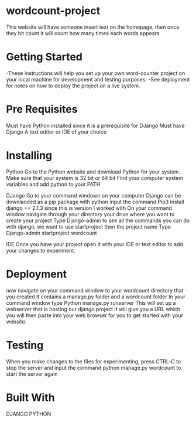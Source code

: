 # wordcount-project
This website will have someone insert text on the homepage, then once they hit count it will count how many times each words appears
# Getting Started
-These instructions will help you set up your own word-counter project on your local machine for development and testing purposes. -See deployment for notes on how to deploy the project on a live system.
# Pre Requisites
Must have Python installed since it is a prerequisite for DJango
Must have Django
A text editor or IDE of your choice
# Installing 
Python
Go to the Python website and download Python for your system. 
Make sure that your system is 32 bit or 64 bit
Find your computer system variables and add python to your PATH

DJango
Go to your command windown on your computer
Django can be downlaoded as a pip package with python
input the command Pip3 install django == 2.1.3 since this is version I worked with
On your command window navigate through your directory your drive where you want to create your project
Type Django-admin to see all the commands you can do with django, we want to use startproject then the project name
Type Django-admin startproject wordcount

IDE
Once you have your project open it with your IDE or text editor to add your changes to experiment.


# Deployment
now navigate on your command window to your wordcount directory that you created 
It contains a manage.py folder and a wordcount folder
In your command window type Python manage.py runserver
This will set up a webserver that is hosting our django project
It will give you a URL which you will then paste into your web browser for you to get started with your website.

# Testing
When you make changes to the files for experimenting, press CTRL-C to stop the server and input the command python manage.py wordcount to start the server again
# Built With 
DJANGO
PYTHON
